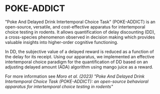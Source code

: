 # POKE-ADDICT

"Poke And Delayed Drink Intertemporal Choice Task" (POKE-ADDICT) is an open-source, versatile, and cost-effective apparatus for intertemporal choice testing in rodents.
It allows quantification of delay discounting (DD), a cross-species phenomenon observed in decision making which provides valuable insights into higher-order cognitive functioning.

In DD, the subjective value of a delayed reward is reduced as a function of the delay for its receipt. Using our apparatus, we implemented an effective intertemporal choice paradigm for the quantification of DD based on an adjusting delayed amount (ADA) algorithm using mango juice as a reward.

For more information see _Moro et al. (2023) "Poke And Delayed Drink Intertemporal Choice Task (POKE-ADDICT): an open-source behavioral apparatus for intertemporal choice testing in rodents"_
